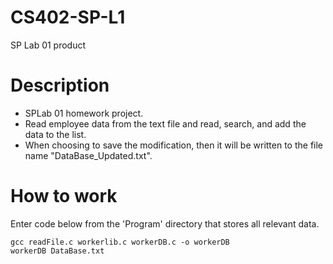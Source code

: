# CS402-SP-L1
SP Lab 01 product
# Description
- SPLab 01 homework project. 
- Read employee data from the text file and read, search, and add the data to the list.
- When choosing to save the modification, then it will be written to the file name "DataBase_Updated.txt".
# How to work
Enter code below from the 'Program' directory that stores all relevant data.
```
gcc readFile.c workerlib.c workerDB.c -o workerDB
workerDB DataBase.txt
```
